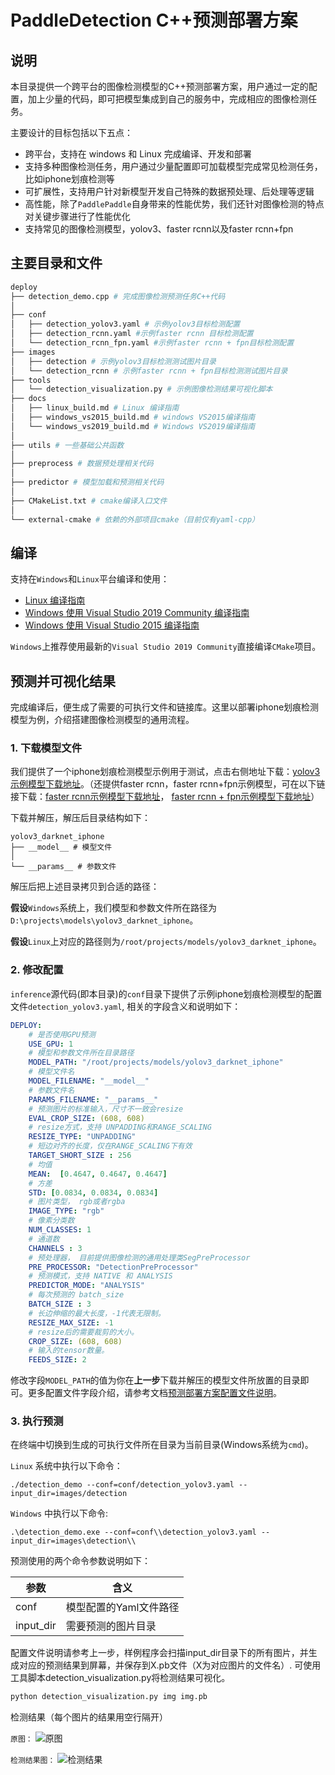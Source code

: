 # PaddleDetection C++预测部署方案

## 说明

本目录提供一个跨平台的图像检测模型的C++预测部署方案，用户通过一定的配置，加上少量的代码，即可把模型集成到自己的服务中，完成相应的图像检测任务。

主要设计的目标包括以下五点：
- 跨平台，支持在 windows 和 Linux 完成编译、开发和部署
- 支持多种图像检测任务，用户通过少量配置即可加载模型完成常见检测任务，比如iphone划痕检测等
- 可扩展性，支持用户针对新模型开发自己特殊的数据预处理、后处理等逻辑
- 高性能，除了`PaddlePaddle`自身带来的性能优势，我们还针对图像检测的特点对关键步骤进行了性能优化
- 支持常见的图像检测模型，yolov3、faster rcnn以及faster rcnn+fpn
 

## 主要目录和文件

```bash
deploy
├── detection_demo.cpp # 完成图像检测预测任务C++代码
│
├── conf
│   ├── detection_yolov3.yaml # 示例yolov3目标检测配置
│   ├── detection_rcnn.yaml #示例faster rcnn 目标检测配置
│   └── detection_rcnn_fpn.yaml #示例faster rcnn + fpn目标检测配置
├── images
│   ├── detection # 示例yolov3目标检测测试图片目录
│   └── detection_rcnn # 示例faster rcnn + fpn目标检测测试图片目录
├── tools
│   └── detection_visualization.py # 示例图像检测结果可视化脚本
├── docs
│   ├── linux_build.md # Linux 编译指南
│   ├── windows_vs2015_build.md # windows VS2015编译指南
│   └── windows_vs2019_build.md # Windows VS2019编译指南
│
├── utils # 一些基础公共函数
│
├── preprocess # 数据预处理相关代码
│
├── predictor # 模型加载和预测相关代码
│
├── CMakeList.txt # cmake编译入口文件
│
└── external-cmake # 依赖的外部项目cmake（目前仅有yaml-cpp）

```

## 编译
支持在`Windows`和`Linux`平台编译和使用：
- [Linux 编译指南](./docs/linux_build.md)
- [Windows 使用 Visual Studio 2019 Community 编译指南](./docs/windows_vs2019_build.md)
- [Windows 使用 Visual Studio 2015 编译指南](./docs/windows_vs2015_build.md)

`Windows`上推荐使用最新的`Visual Studio 2019 Community`直接编译`CMake`项目。

## 预测并可视化结果

完成编译后，便生成了需要的可执行文件和链接库。这里以部署iphone划痕检测模型为例，介绍搭建图像检测模型的通用流程。

### 1. 下载模型文件
我们提供了一个iphone划痕检测模型示例用于测试，点击右侧地址下载：[yolov3示例模型下载地址](https://paddleseg.bj.bcebos.com/inference/yolov3_darknet_iphone.zip)。（还提供faster rcnn，faster rcnn+fpn示例模型，可在以下链接下载：[faster rcnn示例模型下载地址](https://paddleseg.bj.bcebos.com/inference/faster_rcnn_pp50.zip)，
 [faster rcnn + fpn示例模型下载地址](https://paddleseg.bj.bcebos.com/inference/faster_rcnn_pp50_fpn.zip)）

下载并解压，解压后目录结构如下：
```
yolov3_darknet_iphone
├── __model__ # 模型文件
│
└── __params__ # 参数文件
```
解压后把上述目录拷贝到合适的路径：

**假设**`Windows`系统上，我们模型和参数文件所在路径为`D:\projects\models\yolov3_darknet_iphone`。

**假设**`Linux`上对应的路径则为`/root/projects/models/yolov3_darknet_iphone`。


### 2. 修改配置

`inference`源代码(即本目录)的`conf`目录下提供了示例iphone划痕检测模型的配置文件`detection_yolov3.yaml`, 相关的字段含义和说明如下：

```yaml
DEPLOY:
    # 是否使用GPU预测
    USE_GPU: 1
    # 模型和参数文件所在目录路径
    MODEL_PATH: "/root/projects/models/yolov3_darknet_iphone"
    # 模型文件名
    MODEL_FILENAME: "__model__"
    # 参数文件名
    PARAMS_FILENAME: "__params__"
    # 预测图片的标准输入，尺寸不一致会resize
    EVAL_CROP_SIZE: (608, 608)
    # resize方式，支持 UNPADDING和RANGE_SCALING
    RESIZE_TYPE: "UNPADDING"
    # 短边对齐的长度，仅在RANGE_SCALING下有效
    TARGET_SHORT_SIZE : 256
    # 均值
    MEAN:  [0.4647, 0.4647, 0.4647]
    # 方差
    STD: [0.0834, 0.0834, 0.0834]
    # 图片类型， rgb或者rgba
    IMAGE_TYPE: "rgb"
    # 像素分类数
    NUM_CLASSES: 1
    # 通道数
    CHANNELS : 3
    # 预处理器， 目前提供图像检测的通用处理类SegPreProcessor
    PRE_PROCESSOR: "DetectionPreProcessor"
    # 预测模式，支持 NATIVE 和 ANALYSIS
    PREDICTOR_MODE: "ANALYSIS"
    # 每次预测的 batch_size
    BATCH_SIZE : 3 
    # 长边伸缩的最大长度，-1代表无限制。
    RESIZE_MAX_SIZE: -1
    # resize后的需要裁剪的大小。
    CROP_SIZE: (608, 608)
    # 输入的tensor数量。
    FEEDS_SIZE: 2

```
修改字段`MODEL_PATH`的值为你在**上一步**下载并解压的模型文件所放置的目录即可。更多配置文件字段介绍，请参考文档[预测部署方案配置文件说明](./docs/configuration.md)。

### 3. 执行预测

在终端中切换到生成的可执行文件所在目录为当前目录(Windows系统为`cmd`)。

`Linux` 系统中执行以下命令：
```shell
./detection_demo --conf=conf/detection_yolov3.yaml --input_dir=images/detection
```
`Windows` 中执行以下命令:
```shell
.\detection_demo.exe --conf=conf\\detection_yolov3.yaml --input_dir=images\detection\\
```


预测使用的两个命令参数说明如下：

| 参数 | 含义 |
|-------|----------|
| conf | 模型配置的Yaml文件路径 |
| input_dir | 需要预测的图片目录 |


配置文件说明请参考上一步，样例程序会扫描input_dir目录下的所有图片，并生成对应的预测结果到屏幕，并保存到X.pb文件（X为对应图片的文件名）. 可使用工具脚本detection_visualization.py将检测结果可视化。

```bash 
python detection_visualization.py img img.pb
```

检测结果（每个图片的结果用空行隔开）

```原图：```
![原图](./demo_images/00000001.jpg)

```检测结果图：```
![检测结果](./demo_images/00000001.jpg.png)